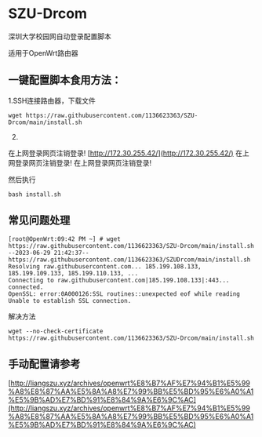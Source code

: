 # SZU-Drcom
深圳大学校园网自动登录配置脚本

适用于OpenWrt路由器

## 一键配置脚本食用方法：
1.SSH连接路由器，下载文件
```
wget https://raw.githubusercontent.com/1136623363/SZU-Drcom/main/install.sh
```
2.
在上网登录网页注销登录! [http://172.30.255.42/](http://172.30.255.42/)
在上网登录网页注销登录!
在上网登录网页注销登录!

然后执行
```
bash install.sh
```
## 常见问题处理
```
[root@OpenWrt:09:42 PM ~] # wget https://raw.githubusercontent.com/1136623363/SZU-Drcom/main/install.sh
--2023-06-29 21:42:37--  https://raw.githubusercontent.com/1136623363/SZUDrcom/main/install.sh
Resolving raw.githubusercontent.com... 185.199.108.133, 185.199.109.133, 185.199.110.133, ...
Connecting to raw.githubusercontent.com|185.199.108.133|:443... connected.
OpenSSL: error:0A000126:SSL routines::unexpected eof while reading
Unable to establish SSL connection.
```
解决方法
```
wget --no-check-certificate https://raw.githubusercontent.com/1136623363/SZU-Drcom/main/install.sh
```


## 手动配置请参考
[http://liangszu.xyz/archives/openwrt%E8%B7%AF%E7%94%B1%E5%99%A8%E8%87%AA%E5%8A%A8%E7%99%BB%E5%BD%95%E6%A0%A1%E5%9B%AD%E7%BD%91%E8%84%9A%E6%9C%AC](http://liangszu.xyz/archives/openwrt%E8%B7%AF%E7%94%B1%E5%99%A8%E8%87%AA%E5%8A%A8%E7%99%BB%E5%BD%95%E6%A0%A1%E5%9B%AD%E7%BD%91%E8%84%9A%E6%9C%AC)
